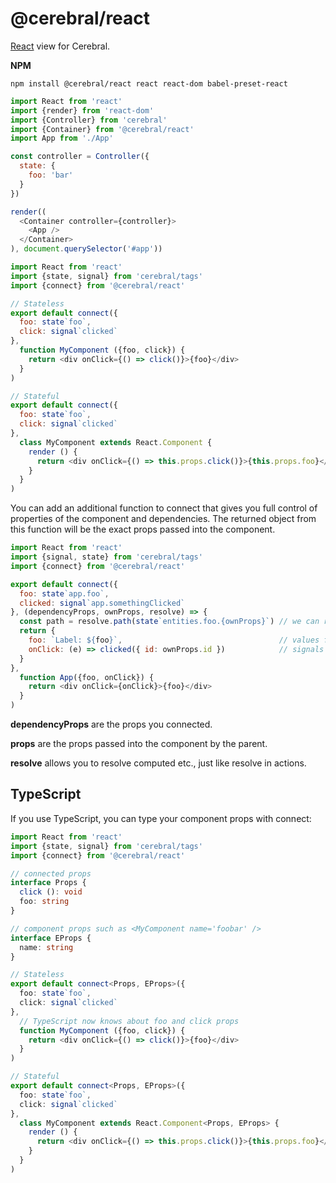 # @cerebral/react

[React](https://facebook.github.io/react) view for Cerebral.

**NPM**

`npm install @cerebral/react react react-dom babel-preset-react`

```js
import React from 'react'
import {render} from 'react-dom'
import {Controller} from 'cerebral'
import {Container} from '@cerebral/react'
import App from './App'

const controller = Controller({
  state: {
    foo: 'bar'
  }
})

render((
  <Container controller={controller}>
    <App />
  </Container>
), document.querySelector('#app'))
```

```js
import React from 'react'
import {state, signal} from 'cerebral/tags'
import {connect} from '@cerebral/react'

// Stateless
export default connect({
  foo: state`foo`,
  click: signal`clicked`
},
  function MyComponent ({foo, click}) {
    return <div onClick={() => click()}>{foo}</div>
  }
)

// Stateful
export default connect({
  foo: state`foo`,
  click: signal`clicked`
},
  class MyComponent extends React.Component {
    render () {
      return <div onClick={() => this.props.click()}>{this.props.foo}</div>
    }
  }
)
```

You can add an additional function to connect that gives you full control of properties of the component and dependencies. The returned object from this function will be the exact props passed into the component.

```js
import React from 'react'
import {signal, state} from 'cerebral/tags'
import {connect} from '@cerebral/react'

export default connect({
  foo: state`app.foo`,
  clicked: signal`app.somethingClicked`
}, (dependencyProps, ownProps, resolve) => {
  const path = resolve.path(state`entities.foo.{ownProps}`) // we can resolve values or path here. Note: it's not tracked as dependency
  return {
    foo: `Label: ${foo}`,                                   // values from state could be transformed here
    onClick: (e) => clicked({ id: ownProps.id })            // signals calls could be bound here, so component uses it as general callback
  }
},
  function App({foo, onClick}) {
    return <div onClick={onClick}>{foo}</div>
  }
)
```

**dependencyProps** are the props you connected.

**props** are the props passed into the component by the parent.

**resolve** allows you to resolve computed etc., just like resolve in actions.

## TypeScript

If you use TypeScript, you can type your component props with connect:

```ts
import React from 'react'
import {state, signal} from 'cerebral/tags'
import {connect} from '@cerebral/react'

// connected props
interface Props {
  click (): void
  foo: string
}

// component props such as <MyComponent name='foobar' />
interface EProps {
  name: string
}

// Stateless
export default connect<Props, EProps>({
  foo: state`foo`,
  click: signal`clicked`
},
  // TypeScript now knows about foo and click props
  function MyComponent ({foo, click}) {
    return <div onClick={() => click()}>{foo}</div>
  }
)

// Stateful
export default connect<Props, EProps>({
  foo: state`foo`,
  click: signal`clicked`
},
  class MyComponent extends React.Component<Props, EProps> {
    render () {
      return <div onClick={() => this.props.click()}>{this.props.foo}</div>
    }
  }
)
```
